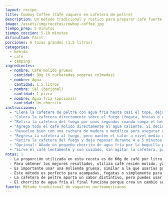 ```yaml
---
layout: recipe
title: Cowboy Coffee (Café vaquero en cafetera de peltre)
description: Un método tradicional y rústico para preparar café fuerte y aromático directamente en una cafetera de peltre sobre fuego abierto.
image: /assets/img/recetas/cowboy-coffee.jpg
tiempo_prep: 5 minutos
tiempo_coccion: 5-10 minutos
dificultad: Fácil
porciones: 6 tazas grandes (1.5 litros)
categories: 
  - bebida
  - café
  - camping
ingredientes:
  - nombre: Café molido grueso
    cantidad: 90g (6 cucharadas soperas colmadas)
  - nombre: Agua
    cantidad: 1.5 litros
  - nombre: Sal (opcional)
    cantidad: 1 pizca
  - nombre: Agua fría (opcional)
    cantidad: Un chorrito
instrucciones:
  - "Llena la cafetera de peltre con agua fría hasta casi el tope, dejando suficiente espacio para el café y la ebullición (aproximadamente 2-3 cm desde el borde)."
  - "Coloca la cafetera directamente sobre el fuego (fogata, brasas o estufa) y lleva el agua a ebullición completa."
  - "Retira la cafetera del fuego por unos segundos cuando rompa el hervor para evitar posibles desbordes."
  - "Agrega todo el café molido directamente al agua caliente. Si decides usar la pizca de sal para realzar el sabor, añádela en este momento."
  - "Revuelve bien con una cuchara de madera o metálica para asegurar que el café se mezcle por completo con el agua."
  - "Regresa la cafetera al fuego, pero mantén el calor a nivel medio o bajo. Deja que el café hierva suavemente durante 2 a 3 minutos. Este tiempo de ebullición controlada extrae el sabor sin quemar los aceites esenciales."
  - "Retira la cafetera del fuego y deja reposar durante 4 a 5 minutos. Durante este tiempo, los posos de café se irán asentando gradualmente en el fondo."
  - "Opcional: Añade un pequeño chorrito de agua fría por la boquilla para acelerar el proceso de asentamiento del café molido."
  - "Sirve el café lentamente y con cuidado, sin agitar la cafetera, para evitar que los posos suban y terminen en tu taza."
notas: |
  - La proporción utilizada en esta receta es de 60g de café por litro de agua. Si prefieres un sabor más suave, puedes reducir a 75g de café en total en lugar de 90g.
  - Para obtener los mejores resultados, utiliza café recién molido, ya que conservará mejor todos sus aromas.
  - Es importante usar una molienda gruesa, similar a la que usarías para prensa francesa. Si el café está molido demasiado fino, la bebida quedará muy turbia y potencialmente amarga.
  - Este método es perfecto para acampadas, fogatas o simplemente para disfrutar de una mañana con un toque rústico.
  - La cafetera de peltre aporta un sabor distintivo, pero puedes usar ollas de otros materiales resistentes al fuego directo si no tienes una.
  - El chorrito de agua fría al final funciona porque crea un cambio súbito de temperatura que ayuda a que los posos se asienten más rápido por convección.
fuente: Método tradicional de vaqueros norteamericanos
---
```

